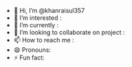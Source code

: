 - 👋 Hi, I’m @khanraisul357
- 👀 I’m interested :
- 🌱 I’m currently :
- 💞️ I’m looking to collaborate on project :
- 📫 How to reach me :
- 😄 Pronouns: 
- ⚡ Fun fact: 

<!---
khanraisul357/khanraisul357 is a ✨ special ✨ repository because its `README.md` (this file) appears on your GitHub profile.
You can click the Preview link to take a look at your changes.
--->
